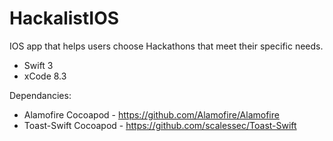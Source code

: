 # HackalistIOS
IOS app that helps users choose Hackathons that meet their specific needs.

* Swift 3
* xCode 8.3

Dependancies:
  * Alamofire Cocoapod - https://github.com/Alamofire/Alamofire
  * Toast-Swift Cocoapod - https://github.com/scalessec/Toast-Swift
 

